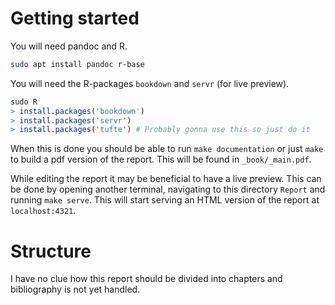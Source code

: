 # Getting started

You will need pandoc and R.

```sh
sudo apt install pandoc r-base
```

You will need the R-packages `bookdown` and `servr` (for live preview).

```r
sudo R
> install.packages('bookdown')
> install.packages('servr')
> install.packages('tufte') # Probably gonna use this so just do it
```

When this is done you should be able to run `make documentation` or just `make` to build a pdf version of the report. This will be found in `_book/_main.pdf`.

While editing the report it may be beneficial to have a live preview. This can be done by opening another terminal, navigating to this directory `Report` and running `make serve`. This will start serving an HTML version of the report at `localhost:4321`.


# Structure

I have no clue how this report should be divided into chapters and bibliography is not yet handled.

